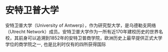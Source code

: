# 安特卫普大学

安特卫普大学（University of Antwerp），作为研究型大学，是乌德勒支网络（Utrecht Network）成员。安特卫普大学作为一所有近170年建校历史的世界名校，其前身可以追溯到1852年的安特卫普商学院，欧洲历史上最早提供正式大学学位的商学院之一, 也是比利时仅有的四所获得国际